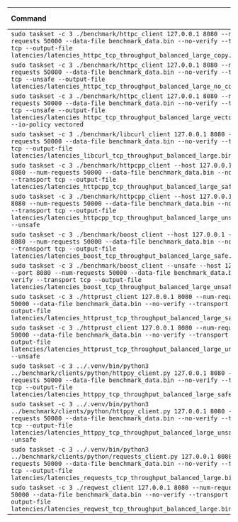 | Command | Mean [s] | Min [s] | Max [s] | Relative |
|:---|---:|---:|---:|---:|
| `sudo taskset -c 3 ./benchmark/httpc_client 127.0.0.1 8080 --num-requests 50000 --data-file benchmark_data.bin --no-verify --transport tcp --output-file latencies/latencies_httpc_tcp_throughput_balanced_large_copy.bin` | 6.655 ± 0.071 | 6.609 | 6.923 | 1.12 ± 0.01 |
| `sudo taskset -c 3 ./benchmark/httpc_client 127.0.0.1 8080 --num-requests 50000 --data-file benchmark_data.bin --no-verify --transport tcp --unsafe --output-file latencies/latencies_httpc_tcp_throughput_balanced_large_no_copy.bin` | 6.476 ± 0.089 | 6.405 | 6.747 | 1.09 ± 0.01 |
| `sudo taskset -c 3 ./benchmark/httpc_client 127.0.0.1 8080 --num-requests 50000 --data-file benchmark_data.bin --no-verify --transport tcp --unsafe --output-file latencies/latencies_httpc_tcp_throughput_balanced_large_vectored.bin --io-policy vectored` | 5.954 ± 0.011 | 5.933 | 5.983 | 1.00 |
| `sudo taskset -c 3 ./benchmark/libcurl_client 127.0.0.1 8080 --num-requests 50000 --data-file benchmark_data.bin --no-verify --transport tcp --output-file latencies/latencies_libcurl_tcp_throughput_balanced_large.bin` | 8.500 ± 0.028 | 8.457 | 8.606 | 1.43 ± 0.01 |
| `sudo taskset -c 3 ./benchmark/httpcpp_client --host 127.0.0.1 --port 8080 --num-requests 50000 --data-file benchmark_data.bin --no-verify --transport tcp --output-file latencies/latencies_httpcpp_tcp_throughput_balanced_large_safe.bin` | 8.952 ± 0.019 | 8.924 | 8.995 | 1.50 ± 0.00 |
| `sudo taskset -c 3 ./benchmark/httpcpp_client --host 127.0.0.1 --port 8080 --num-requests 50000 --data-file benchmark_data.bin --no-verify --transport tcp --output-file latencies/latencies_httpcpp_tcp_throughput_balanced_large_unsafe.bin --unsafe` | 8.181 ± 0.013 | 8.159 | 8.206 | 1.37 ± 0.00 |
| `sudo taskset -c 3 ./benchmark/boost_client --host 127.0.0.1 --port 8080 --num-requests 50000 --data-file benchmark_data.bin --no-verify --transport tcp --output-file latencies/latencies_boost_tcp_throughput_balanced_large_safe.bin` | 6.986 ± 0.017 | 6.944 | 7.022 | 1.17 ± 0.00 |
| `sudo taskset -c 3 ./benchmark/boost_client --unsafe --host 127.0.0.1 --port 8080 --num-requests 50000 --data-file benchmark_data.bin --no-verify --transport tcp --output-file latencies/latencies_boost_tcp_throughput_balanced_large_unsafe.bin` | 6.027 ± 0.014 | 6.000 | 6.052 | 1.01 ± 0.00 |
| `sudo taskset -c 3 ./httprust_client 127.0.0.1 8080 --num-requests 50000 --data-file benchmark_data.bin --no-verify --transport tcp --output-file latencies/latencies_httprust_tcp_throughput_balanced_large_safe.bin` | 9.350 ± 0.021 | 9.310 | 9.416 | 1.57 ± 0.00 |
| `sudo taskset -c 3 ./httprust_client 127.0.0.1 8080 --num-requests 50000 --data-file benchmark_data.bin --no-verify --transport tcp --output-file latencies/latencies_httprust_tcp_throughput_balanced_large_unsafe.bin --unsafe` | 8.081 ± 0.019 | 8.036 | 8.117 | 1.36 ± 0.00 |
| `sudo taskset -c 3 ../.venv/bin/python3 ../benchmark/clients/python/httppy_client.py 127.0.0.1 8080 --num-requests 50000 --data-file benchmark_data.bin --no-verify --transport tcp --output-file latencies/latencies_httppy_tcp_throughput_balanced_large_safe.bin` | 23.923 ± 0.985 | 21.907 | 25.483 | 4.02 ± 0.17 |
| `sudo taskset -c 3 ../.venv/bin/python3 ../benchmark/clients/python/httppy_client.py 127.0.0.1 8080 --num-requests 50000 --data-file benchmark_data.bin --no-verify --transport tcp --output-file latencies/latencies_httppy_tcp_throughput_balanced_large_unsafe.bin --unsafe` | 21.180 ± 0.751 | 19.989 | 22.718 | 3.56 ± 0.13 |
| `sudo taskset -c 3 ../.venv/bin/python3 ../benchmark/clients/python/requests_client.py 127.0.0.1 8080 --num-requests 50000 --data-file benchmark_data.bin --no-verify --transport tcp --output-file latencies/latencies_requests_tcp_throughput_balanced_large.bin` | 38.136 ± 0.465 | 37.183 | 39.004 | 6.40 ± 0.08 |
| `sudo taskset -c 3 ./reqwest_client 127.0.0.1 8080 --num-requests 50000 --data-file benchmark_data.bin --no-verify --transport tcp --output-file latencies/latencies_reqwest_tcp_throughput_balanced_large.bin` | 8.606 ± 0.347 | 8.363 | 9.153 | 1.45 ± 0.06 |
